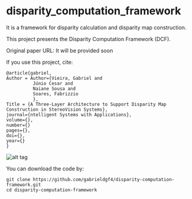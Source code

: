 # disparity_computation_framework
It is a framework for disparity calculation and disparity map construction.

This project presents the Disparity Computation Framework (DCF).

Original paper URL: It will be provided soon

If you use this project, cite:


    @article{gabriel,
    Author = Author={Vieira, Gabriel and 
              Júnio Cesar and 
              Naiane Sousa and 
              Soares, Fabrizzio
              },
    Title = {A Three-Layer Architecture to Support Disparity Map Construction in StereoVision Systems},
    journal={ntelligent Systems with Applications}, 
    volume={},
    number={}
    pages={},
    doi={},
    year={}
    }
 

![alt tag](https://user-images.githubusercontent.com/63321757/131589365-34b5d897-9ba5-4c2f-8e5f-6b862c920da4.png)

You can download the code by:

    git clone https://github.com/gabrieldgf4/disparity-computation-framework.git
    cd disparity-computation-framework 

